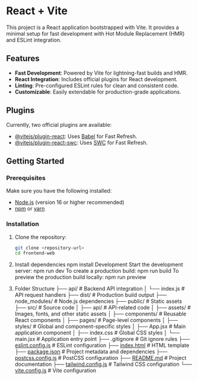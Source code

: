 # React + Vite

This project is a React application bootstrapped with Vite. It provides a minimal setup for fast development with Hot Module Replacement (HMR) and ESLint integration.

## Features

- **Fast Development**: Powered by Vite for lightning-fast builds and HMR.
- **React Integration**: Includes official plugins for React development.
- **Linting**: Pre-configured ESLint rules for clean and consistent code.
- **Customizable**: Easily extendable for production-grade applications.

## Plugins

Currently, two official plugins are available:

- [@vitejs/plugin-react](https://github.com/vitejs/vite-plugin-react/blob/main/packages/plugin-react/README.md): Uses [Babel](https://babeljs.io/) for Fast Refresh.
- [@vitejs/plugin-react-swc](https://github.com/vitejs/vite-plugin-react-swc): Uses [SWC](https://swc.rs/) for Fast Refresh.

## Getting Started

### Prerequisites

Make sure you have the following installed:

- [Node.js](https://nodejs.org/) (version 16 or higher recommended)
- [npm](https://www.npmjs.com/) or [yarn](https://yarnpkg.com/)

### Installation

1. Clone the repository:

   ```sh
   git clone <repository-url>
   cd frontend-web
2. Install dependencies
    npm install
    Development
    Start the development server: npm run dev
    To create a production build:
        npm run build
    To preview the production build locally:
        npm run preview

3. Folder Structure
    ├── api/              # Backend API integration
│   └── index.js      # API request handlers
├── dist/             # Production build output
├── node_modules/     # Node.js dependencies
├── public/           # Static assets
├── src/              # Source code
│   ├── api/          # API-related code
│   ├── assets/       # Images, fonts, and other static assets
│   ├── components/   # Reusable React components
│   ├── pages/        # Page-level components
│   ├── styles/       # Global and component-specific styles
│   ├── App.jsx       # Main application component
│   ├── index.css     # Global CSS styles
│   └── main.jsx      # Application entry point
├── .gitignore        # Git ignore rules
├── [eslint.config.js](http://_vscodecontentref_/2)  # ESLint configuration
├── [index.html](http://_vscodecontentref_/3)        # HTML template
├── [package.json](http://_vscodecontentref_/4)      # Project metadata and dependencies
├── [postcss.config.js](http://_vscodecontentref_/5) # PostCSS configuration
├── [README.md](http://_vscodecontentref_/6)         # Project documentation
├── [tailwind.config.js](http://_vscodecontentref_/7) # Tailwind CSS configuration
└── [vite.config.js](http://_vscodecontentref_/8)    # Vite configuration